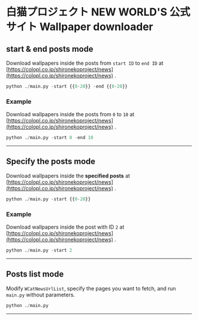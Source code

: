 # 白猫プロジェクト NEW WORLD'S 公式サイト Wallpaper downloader

## start & end posts mode

Download wallpapers inside the posts from `start ID` to `end ID` at [https://colopl.co.jp/shironekoproject/news](https://colopl.co.jp/shironekoproject/news) .


```python
python ./main.py -start {{0-20}} -end {{0-20}} 
```

### Example

Download wallpapers inside the posts from `0` to `10` at [https://colopl.co.jp/shironekoproject/news](https://colopl.co.jp/shironekoproject/news) .

```python
python ./main.py -start 0 -end 10
```

---

## Specify the posts mode

Download wallpapers inside the **specified posts** at [https://colopl.co.jp/shironekoproject/news](https://colopl.co.jp/shironekoproject/news) .

```python
python ./main.py -start {{0-20}}
```

### Example

Download wallpapers inside the post with ID `2` at [https://colopl.co.jp/shironekoproject/news](https://colopl.co.jp/shironekoproject/news) .

```python
python ./main.py -start 2
```

---

## Posts list mode

Modify `WCatNewsUrlList`, specify the pages you want to fetch, and run `main.py` without parameters.


```python
python ./main.py
```

---
